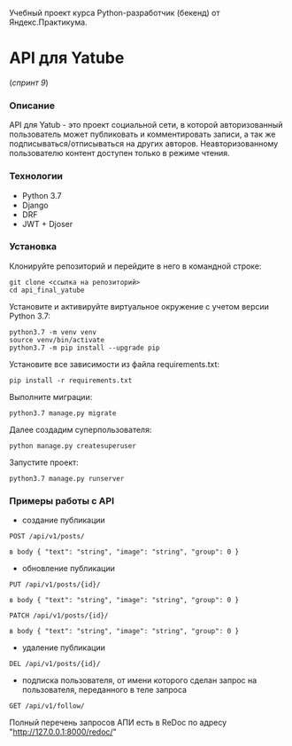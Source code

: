 Учебный проект курса Python-разработчик (бекенд) от Яндекс.Практикума.

# **API для Yatube**
(*спринт 9*)

### **Описание**

API для Yatub  - это проект социальной сети, в которой авторизованный пользователь может публиковать и комментировать записи, а так же подписываться/отписываться на других авторов. Неавторизованному пользователю контент доступен только в режиме чтения.

### **Технологии**

- Python 3.7
- Django
- DRF
- JWT + Djoser

### **Установка**

Клонируйте репозиторий и перейдите в него в командной строке:

```
git clone <ссылка на репозиторий>
cd api_final_yatube
```
Установите и активируйте виртуальное окружение c учетом версии Python 3.7:

```
python3.7 -m venv venv
source venv/bin/activate
python3.7 -m pip install --upgrade pip
```
Установите все зависимости из файла requirements.txt:

```
pip install -r requirements.txt
```

Выполните миграции:

```
python3.7 manage.py migrate
```

Далее создадим суперпользователя:

```
python manage.py createsuperuser
```

Запустите проект:

```
python3.7 manage.py runserver
```

### **Примеры работы с API**

- создание публикации

```
POST /api/v1/posts/

в body { "text": "string", "image": "string", "group": 0 }
```

- обновление публикации

```
PUT /api/v1/posts/{id}/

в body { "text": "string", "image": "string", "group": 0 }

PATCH /api/v1/posts/{id}/

в body { "text": "string", "image": "string", "group": 0 }
```

- удаление публикации

```
DEL /api/v1/posts/{id}/
```

- подписка пользователя, от имени которого сделан запрос
  на пользователя, переданного в теле запроса

```
GET /api/v1/follow/ 
```

Полный перечень запросов АПИ есть в ReDoc по адресу
"http://127.0.0.1:8000/redoc/"
